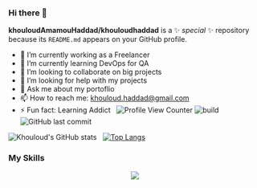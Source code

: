 ### Hi there 👋


**khouloudAmamouHaddad/khouloudhaddad** is a ✨ _special_ ✨ repository because its `README.md` appears on your GitHub profile.

- 🔭 I’m currently working as a Freelancer
- 🌱 I’m currently learning DevOps for QA
- 👯 I’m looking to collaborate on big projects
- 🤔 I’m looking for help with my projects
- 💬 Ask me about my portoflio
- 📫 How to reach me: khouloud.haddad@gmail.com
- ⚡ Fun fact: Learning Addict &nbsp;&nbsp;![Profile View Counter](https://komarev.com/ghpvc/?username=khouloudhaddad)&nbsp;![build](https://github.com/mopig/mopig/workflows/build/badge.svg)&nbsp;![GitHub last commit](https://img.shields.io/github/last-commit/khouloudhaddad/khouloudhaddad)

![Khouloud's GitHub stats](https://github-readme-stats.vercel.app/api?username=khouloudhaddad&show_icons=true&theme=algolia) &nbsp;
[![Top Langs](https://github-readme-stats.vercel.app/api/top-langs/?username=khouloudhaddad&theme=algolia)](https://github.com/anuraghazra/github-readme-stats)

<h3>My Skills</h3>

<p align="center">
  <a href="https://skillicons.dev">
    <img src="https://skillicons.dev/icons?i=git,vue,html,css,docker,angular,laravel,wordpress,php,nodejs,scss,dart,java,flutter,c#,linux" />
  </a>
</p>
